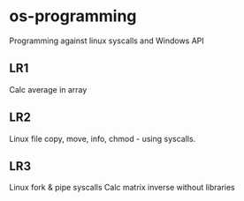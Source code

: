 # os-programming

Programming against linux syscalls and Windows API

## LR1
Calc average in array

## LR2
Linux file copy, move, info, chmod - using syscalls.

## LR3
Linux fork & pipe syscalls
Calc matrix inverse without libraries
